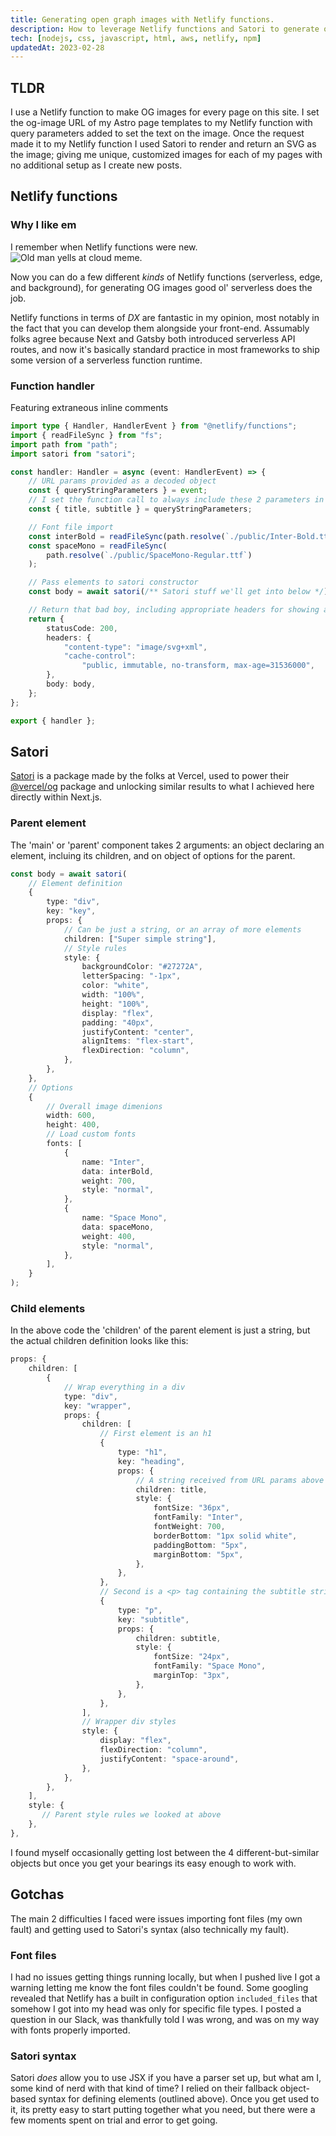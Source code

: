 ```yaml
---
title: Generating open graph images with Netlify functions.
description: How to leverage Netlify functions and Satori to generate open graph images for your site.
tech: [nodejs, css, javascript, html, aws, netlify, npm]
updatedAt: 2023-02-28
---
```

## TLDR

I use a Netlify function to make OG images for every page on this site. I set the og-image URL of my Astro page templates to my Netlify function with query parameters added to set the text on the image. Once the request made it to my Netlify function I used Satori to render and return an SVG as the image; giving me unique, customized images for each of my pages with no additional setup as I create new posts.

## Netlify functions

### Why I like em

I remember when Netlify functions were new.
![Old man yells at cloud meme.](/old-man-yells.jpeg)

Now you can do a few different _kinds_ of Netlify functions (serverless, edge, and background), for generating OG images good ol' serverless does the job.

Netlify functions in terms of _DX_ are fantastic in my opinion, most notably in the fact that you can develop them alongside your front-end. Assumably folks agree because Next and Gatsby both introduced serverless API routes, and now it's basically standard practice in most frameworks to ship some version of a serverless function runtime.

### Function handler

Featuring extraneous inline comments

```typescript
import type { Handler, HandlerEvent } from "@netlify/functions";
import { readFileSync } from "fs";
import path from "path";
import satori from "satori";

const handler: Handler = async (event: HandlerEvent) => {
	// URL params provided as a decoded object
	const { queryStringParameters } = event;
	// I set the function call to always include these 2 parameters in my Astro template
	const { title, subtitle } = queryStringParameters;

	// Font file import
	const interBold = readFileSync(path.resolve(`./public/Inter-Bold.ttf`));
	const spaceMono = readFileSync(
		path.resolve(`./public/SpaceMono-Regular.ttf`)
	);

	// Pass elements to satori constructor
	const body = await satori(/** Satori stuff we'll get into below */);

	// Return that bad boy, including appropriate headers for showing an SVG
	return {
		statusCode: 200,
		headers: {
			"content-type": "image/svg+xml",
			"cache-control":
				"public, immutable, no-transform, max-age=31536000",
		},
		body: body,
	};
};

export { handler };
```

## Satori

[Satori](https://github.com/vercel/satori) is a package made by the folks at Vercel, used to power their [@vercel/og](https://www.npmjs.com/package/@vercel/og) package and unlocking similar results to what I achieved here directly within Next.js.

### Parent element

The 'main' or 'parent' component takes 2 arguments: an object declaring an element, incluing its children, and on object of options for the parent.

```typescript
const body = await satori(
	// Element definition
	{
		type: "div",
		key: "key",
		props: {
			// Can be just a string, or an array of more elements
			children: ["Super simple string"],
			// Style rules
			style: {
				backgroundColor: "#27272A",
				letterSpacing: "-1px",
				color: "white",
				width: "100%",
				height: "100%",
				display: "flex",
				padding: "40px",
				justifyContent: "center",
				alignItems: "flex-start",
				flexDirection: "column",
			},
		},
	},
	// Options
	{
		// Overall image dimenions
		width: 600,
		height: 400,
		// Load custom fonts
		fonts: [
			{
				name: "Inter",
				data: interBold,
				weight: 700,
				style: "normal",
			},
			{
				name: "Space Mono",
				data: spaceMono,
				weight: 400,
				style: "normal",
			},
		],
	}
);
```

### Child elements

In the above code the 'children' of the parent element is just a string, but the actual children definition looks like this:

```typescript
props: {
    children: [
        {
            // Wrap everything in a div
            type: "div",
            key: "wrapper",
            props: {
                children: [
                    // First element is an h1
                    {
                        type: "h1",
                        key: "heading",
                        props: {
                            // A string received from URL params above
                            children: title,
                            style: {
                                fontSize: "36px",
                                fontFamily: "Inter",
                                fontWeight: 700,
                                borderBottom: "1px solid white",
                                paddingBottom: "5px",
                                marginBottom: "5px",
                            },
                        },
                    },
                    // Second is a <p> tag containing the subtitle string
                    {
                        type: "p",
                        key: "subtitle",
                        props: {
                            children: subtitle,
                            style: {
                                fontSize: "24px",
                                fontFamily: "Space Mono",
                                marginTop: "3px",
                            },
                        },
                    },
                ],
                // Wrapper div styles
                style: {
                    display: "flex",
                    flexDirection: "column",
                    justifyContent: "space-around",
                },
            },
        },
    ],
    style: {
       // Parent style rules we looked at above
    },
},

```
I found myself occasionally getting lost between the 4 different-but-similar objects but once you get your bearings its easy enough to work with.

## Gotchas
The main 2 difficulties I faced were issues importing font files (my own fault) and getting used to Satori's syntax (also technically my fault).
### Font files

I had no issues getting things running locally, but when I pushed live I got a warning letting me know the font files couldn't be found. Some googling revealed that Netlify has a built in configuration option `included_files` that somehow I got into my head was only for specific file types. I posted a question in our Slack, was thankfully told I was wrong, and was on my way with fonts properly imported.

### Satori syntax

Satori _does_ allow you to use JSX if you have a parser set up, but what am I, some kind of nerd with that kind of time? I relied on their fallback object-based syntax for defining elements (outlined above). Once you get used to it, its pretty easy to start putting together what you need, but there were a few moments spent on trial and error to get going.
